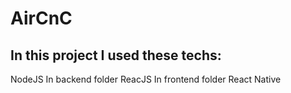 # AirCnC

## In this project I used these techs:
 NodeJS
 In backend folder
 ReacJS
 In frontend folder
 React Native
